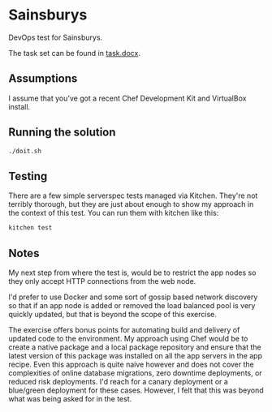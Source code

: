 # Sainsburys

DevOps test for Sainsburys.

The task set can be found in [task.docx](https://github.com/barkingiguana/sainsburys/blob/master/task.docx).

## Assumptions

I assume that you've got a recent Chef Development Kit and VirtualBox install.

## Running the solution

```bash
./doit.sh
```

## Testing

There are a few simple serverspec tests managed via Kitchen. They're not
terribly thorough, but they are just about enough to show my approach in the
context of this test. You can run them with kitchen like this:

```bash
kitchen test
```

## Notes

My next step from where the test is, would be to restrict the app nodes so
they only accept HTTP connections from the web node.

I'd prefer to use Docker and some sort of gossip based network discovery so
that if an app node is added or removed the load balanced pool is very
quickly updated, but that is beyond the scope of this exercise.

The exercise offers bonus points for automating build and delivery of updated
code to the environment. My approach using Chef would be to create a native
package and a local package repository and ensure that the latest version of
this package was installed on all the app servers in the app recipe. Even
this approach is quite naive however and does not cover the complexities of
online database migrations, zero downtime deployments, or reduced risk
deployments. I'd reach for a canary deployment or a blue/green deployment
for these cases. However, I felt that this was beyond what was being asked
for in the test.
